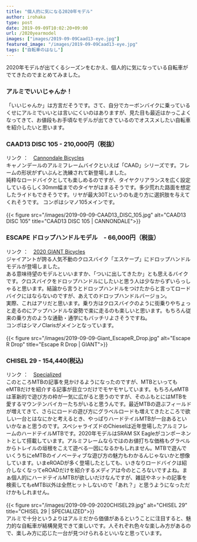 ```yaml
---
title: "個人的に気になる2020年モデル"
author: irohaka
type: post
date: 2019-09-09T10:02:20+09:00
url: /2020yearmodel
images: ["images/2019-09-09Caad13-eye.jpg"]
featured_image: "/images/2019-09-09Caad13-eye.jpg"
tags: ["自転車のはなし"]
---
```


2020年モデルが出てくるシーズンをむかえ、個人的に気になっている自転車がでてきたのでまとめてみました。
<!--more-->

### アルミでいいじゃんか！

「いいじゃんか」は方言だそうです。さて、自分でカーボンバイクに乗っているくせにアルミでいいとは言いにくいのはありますが、見た目も最近はかっこよくなってきて、お値段もお手頃なモデルが出てきているのでオススメしたい自転車を紹介したいと思います。
<br>

### CAAD13 DISC 105 - 210,000円（税抜）
リンク ：　[Cannondale Bicycles](https://www.cannondale.com/ja-JP/Japan)  
キャノンデールのアルミフレームバイクといえば「CAAD」シリーズです。フレームの形状がずいぶんと洗練されて新登場しました。  
純粋なロードバイクとしても楽しめるのですが、タイヤクリアランスを広く設定しているらしく30mm幅までのタイヤがはまるそうです。多少荒れた路面を想定したライドもできそうです。リヤが最大30Tというのも走り方に選択肢を与えてくれそうです。
コンポはシマノ105メインです。  
<br>
{{< figure src="/images/2019-09-09-CAAD13_DISC_105.jpg" alt="CAAD13 DISC 105" title="CAAD13 DISC 105 | CANNONDALE">}} 
<br>


### ESCAPE ドロップハンドルモデル　- 66,000円（税抜）
リンク ：　[2020 GIANT Bicycles](https://www.giant.co.jp/giant20/)  
ジャイアントが誇る人気不動のクロスバイク「エスケープ」にドロップハンドルモデルが登場しました。  
ある意味待望のモデルといいますか、「ついに出してきたか」とも思えるバイクです。クロスバイクをドロップハンドルにしたいと思う人は少なからずいらっしゃると思います。結論から言うとドロップハンドルをつけたからと言ってロードバイクにはならないのですが、あえてのドロップハンドルバージョン。  
実際、これはアリだと思います。乗り方はクロスバイクのように街乗りやちょっと走るのにアップハンドルな姿勢で楽に走るのも楽しいと思います。もちろん従来の乗り方のような通勤・通学にもバッチリよさそうですね。  
コンポはシマノClarisがメインとなっています。  
<br>
{{< figure src="/images/2019-09-09-Giant_EscapeR_Drop.jpg" alt="Escape R Drop" title="Escape R Drop | GIANT">}} 
<br>


### CHISEL 29 - 154,440(税込)
リンク ：　[Specialized](https://www.specialized-onlinestore.jp/shop/g/g91720-7001/)  
このところMTBの記事を見かけるようになったのですが、MTBといってもeMTBだけを紹介する記事が目立つだけでモヤモヤしています。もちろんeMTBは革新的で遊び方の枠が一気に広がると思うのですが、そのふもとにはMTBを愛するマウンテンバイカーたちがいると思うんです。最近MTBの遊ぶフィールドが増えてきて、さらにロードの遊び方にグラベルロードも増えてきたところで欲しい一台とはなにかと考えるとき、やっぱりハードテイルMTBが一台あるといいかなぁと思うのです。スペシャライズドのChieselは近年登場したアルミフレームのハードテイルMTBです。2020年モデルはSRAM SX Eagleがコンポーネントとして搭載しています。アルミフレームならではのお値打ちな価格もグラベルからトレイルの垣根をこえて遊べる一因になるかもしれません。MTBで遊んでいくうちにeMTBのイノベーティブな遊び方の魅力もわかるんじゃないかと想像しています。いまeROADが多く登場したとしても、いきなりロードバイクは紹介しなくなってeROADだけを紹介するメディアは今のところないですよね。まぁ個人的にハードテイルMTBが欲しいだけなんですが、雑誌やネットの記事を検索してもeMTB以外は全然ヒットしないので「あれ？」と思うようになっただけかもしれません。  
<br>
{{< figure src="/images/2019-09-09-2020CHISEL29.jpg" alt="CHISEL 29" title="CHISEL 29 | SPECIALIZED">}} 
<br>
アルミで十分というよりはアルミだから価値があるということに注目すると、魅力的な自転車が結構発見できて楽しいです。人それぞれ色々な楽しみ方があるので、楽しみ方に応じた一台が見つけられるといいなと思っています。  
<br>